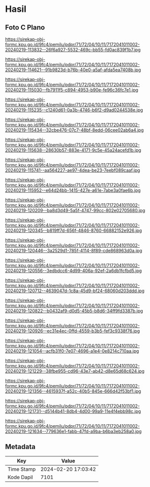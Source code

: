 # Hasil

## Foto C Plano

https://sirekap-obj-formc.kpu.go.id/9fc4/pemilu/pdpr/71/72/04/10/11/7172041011002-20240219-113832--26f6a927-5532-469c-bb55-fd0ac839f1b7.jpg

https://sirekap-obj-formc.kpu.go.id/9fc4/pemilu/pdpr/71/72/04/10/11/7172041011002-20240219-114621--91b9823d-b76b-40e0-a5af-afda5ea7408b.jpg

https://sirekap-obj-formc.kpu.go.id/9fc4/pemilu/pdpr/71/72/04/10/11/7172041011002-20240219-115030--fb7911f5-c894-4953-b90e-fe96c36fc7e1.jpg

https://sirekap-obj-formc.kpu.go.id/9fc4/pemilu/pdpr/71/72/04/10/11/7172041011002-20240219-115235--c1240d61-0a3b-4746-b6f2-d9ad0244538e.jpg

https://sirekap-obj-formc.kpu.go.id/9fc4/pemilu/pdpr/71/72/04/10/11/7172041011002-20240219-115434--32cbe476-07c7-48bf-8edd-06cee02ab6a4.jpg

https://sirekap-obj-formc.kpu.go.id/9fc4/pemilu/pdpr/71/72/04/10/11/7172041011002-20240219-115638--28630b57-883e-4171-9c5e-45a24acefd1b.jpg

https://sirekap-obj-formc.kpu.go.id/9fc4/pemilu/pdpr/71/72/04/10/11/7172041011002-20240219-115741--aa564227-ae97-4dea-be23-7eebf089caaf.jpg

https://sirekap-obj-formc.kpu.go.id/9fc4/pemilu/pdpr/71/72/04/10/11/7172041011002-20240219-115952--e64d24bb-1415-427e-a61e-7abe3a0fae6b.jpg

https://sirekap-obj-formc.kpu.go.id/9fc4/pemilu/pdpr/71/72/04/10/11/7172041011002-20240219-120209--ba8d3d49-5a5f-4747-99cc-802e02705680.jpg

https://sirekap-obj-formc.kpu.go.id/9fc4/pemilu/pdpr/71/72/04/10/11/7172041011002-20240219-120345--b819ff7d-656f-4846-8760-66882152e926.jpg

https://sirekap-obj-formc.kpu.go.id/9fc4/pemilu/pdpr/71/72/04/10/11/7172041011002-20240219-120446--3a2529d1-785f-4114-8f89-cde868963d0a.jpg

https://sirekap-obj-formc.kpu.go.id/9fc4/pemilu/pdpr/71/72/04/10/11/7172041011002-20240219-120556--3edbdcc6-4d99-406a-92ef-2a6db1fcfbd5.jpg

https://sirekap-obj-formc.kpu.go.id/9fc4/pemilu/pdpr/71/72/04/10/11/7172041011002-20240219-120712--4639047d-1c8a-45d9-bf24-68060d203ddd.jpg

https://sirekap-obj-formc.kpu.go.id/9fc4/pemilu/pdpr/71/72/04/10/11/7172041011002-20240219-120822--b0432af9-d0d5-45b5-b8d6-34ff9fd3387b.jpg

https://sirekap-obj-formc.kpu.go.id/9fc4/pemilu/pdpr/71/72/04/10/11/7172041011002-20240219-120926--ec31e4ec-0ffd-4559-b3b5-fef3c9338f76.jpg

https://sirekap-obj-formc.kpu.go.id/9fc4/pemilu/pdpr/71/72/04/10/11/7172041011002-20240219-121054--acfb31f0-7e07-4696-a1e4-0e8214c710aa.jpg

https://sirekap-obj-formc.kpu.go.id/9fc4/pemilu/pdpr/71/72/04/10/11/7172041011002-20240219-121229--38fbe955-cd96-43e7-ab42-d8e65d68c624.jpg

https://sirekap-obj-formc.kpu.go.id/9fc4/pemilu/pdpr/71/72/04/10/11/7172041011002-20240219-121356--4615937f-a52c-40b5-845e-666d42f53bf1.jpg

https://sirekap-obj-formc.kpu.go.id/9fc4/pemilu/pdpr/71/72/04/10/11/7172041011002-20240219-121731--d5144b41-8db4-4d00-99a9-11e4f4ebb98c.jpg

https://sirekap-obj-formc.kpu.go.id/9fc4/pemilu/pdpr/71/72/04/10/11/7172041011002-20240219-121634--779636e1-fabb-47fd-a9ba-b6ba3eb258a0.jpg


## Metadata

| Key        | Value               |
| ---------- | ------------------- |
| Time Stamp | 2024-02-20 17:03:42 |
| Kode Dapil | 7101                |



